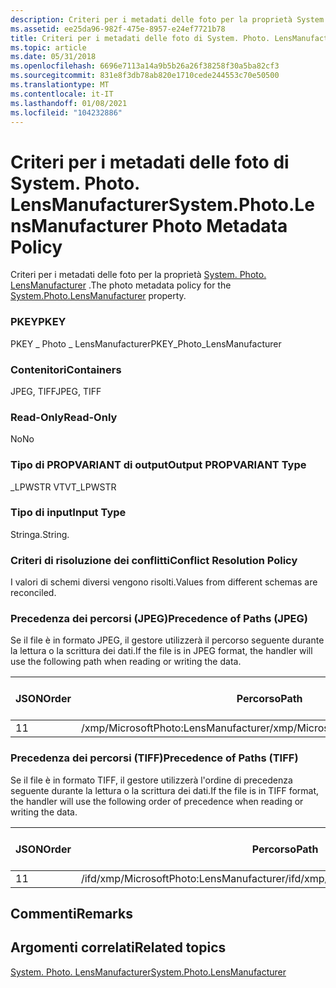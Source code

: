 ```yaml
---
description: Criteri per i metadati delle foto per la proprietà System. Photo. LensManufacturer.
ms.assetid: ee25da96-982f-475e-8957-e24ef7721b78
title: Criteri per i metadati delle foto di System. Photo. LensManufacturer
ms.topic: article
ms.date: 05/31/2018
ms.openlocfilehash: 6696e7113a14a9b5b26a26f38258f30a5ba82cf3
ms.sourcegitcommit: 831e8f3db78ab820e1710cede244553c70e50500
ms.translationtype: MT
ms.contentlocale: it-IT
ms.lasthandoff: 01/08/2021
ms.locfileid: "104232886"
---
```

# <a name="systemphotolensmanufacturer-photo-metadata-policy"></a><span data-ttu-id="8a19a-103">Criteri per i metadati delle foto di System. Photo. LensManufacturer</span><span class="sxs-lookup"><span data-stu-id="8a19a-103">System.Photo.LensManufacturer Photo Metadata Policy</span></span>

<span data-ttu-id="8a19a-104">Criteri per i metadati delle foto per la proprietà [System. Photo. LensManufacturer](../properties/props-system-photo-lensmanufacturer.md) .</span><span class="sxs-lookup"><span data-stu-id="8a19a-104">The photo metadata policy for the [System.Photo.LensManufacturer](../properties/props-system-photo-lensmanufacturer.md) property.</span></span>

### <a name="pkey"></a><span data-ttu-id="8a19a-105">PKEY</span><span class="sxs-lookup"><span data-stu-id="8a19a-105">PKEY</span></span>

<span data-ttu-id="8a19a-106">PKEY \_ Photo \_ LensManufacturer</span><span class="sxs-lookup"><span data-stu-id="8a19a-106">PKEY\_Photo\_LensManufacturer</span></span>

### <a name="containers"></a><span data-ttu-id="8a19a-107">Contenitori</span><span class="sxs-lookup"><span data-stu-id="8a19a-107">Containers</span></span>

<span data-ttu-id="8a19a-108">JPEG, TIFF</span><span class="sxs-lookup"><span data-stu-id="8a19a-108">JPEG, TIFF</span></span>

### <a name="read-only"></a><span data-ttu-id="8a19a-109">Read-Only</span><span class="sxs-lookup"><span data-stu-id="8a19a-109">Read-Only</span></span>

<span data-ttu-id="8a19a-110">No</span><span class="sxs-lookup"><span data-stu-id="8a19a-110">No</span></span>

### <a name="output-propvariant-type"></a><span data-ttu-id="8a19a-111">Tipo di PROPVARIANT di output</span><span class="sxs-lookup"><span data-stu-id="8a19a-111">Output PROPVARIANT Type</span></span>

<span data-ttu-id="8a19a-112">\_LPWSTR VT</span><span class="sxs-lookup"><span data-stu-id="8a19a-112">VT\_LPWSTR</span></span>

### <a name="input-type"></a><span data-ttu-id="8a19a-113">Tipo di input</span><span class="sxs-lookup"><span data-stu-id="8a19a-113">Input Type</span></span>

<span data-ttu-id="8a19a-114">Stringa.</span><span class="sxs-lookup"><span data-stu-id="8a19a-114">String.</span></span>

### <a name="conflict-resolution-policy"></a><span data-ttu-id="8a19a-115">Criteri di risoluzione dei conflitti</span><span class="sxs-lookup"><span data-stu-id="8a19a-115">Conflict Resolution Policy</span></span>

<span data-ttu-id="8a19a-116">I valori di schemi diversi vengono risolti.</span><span class="sxs-lookup"><span data-stu-id="8a19a-116">Values from different schemas are reconciled.</span></span>

### <a name="precedence-of-paths-jpeg"></a><span data-ttu-id="8a19a-117">Precedenza dei percorsi (JPEG)</span><span class="sxs-lookup"><span data-stu-id="8a19a-117">Precedence of Paths (JPEG)</span></span>

<span data-ttu-id="8a19a-118">Se il file è in formato JPEG, il gestore utilizzerà il percorso seguente durante la lettura o la scrittura dei dati.</span><span class="sxs-lookup"><span data-stu-id="8a19a-118">If the file is in JPEG format, the handler will use the following path when reading or writing the data.</span></span>



| <span data-ttu-id="8a19a-119">JSON</span><span class="sxs-lookup"><span data-stu-id="8a19a-119">Order</span></span> | <span data-ttu-id="8a19a-120">Percorso</span><span class="sxs-lookup"><span data-stu-id="8a19a-120">Path</span></span>                                 | <span data-ttu-id="8a19a-121">Formato disco</span><span class="sxs-lookup"><span data-stu-id="8a19a-121">Disk Format</span></span> | <span data-ttu-id="8a19a-122">Necessario</span><span class="sxs-lookup"><span data-stu-id="8a19a-122">Required</span></span> |
|-------|--------------------------------------|-------------|----------|
| <span data-ttu-id="8a19a-123">1</span><span class="sxs-lookup"><span data-stu-id="8a19a-123">1</span></span>     | <span data-ttu-id="8a19a-124">/xmp/MicrosoftPhoto:LensManufacturer</span><span class="sxs-lookup"><span data-stu-id="8a19a-124">/xmp/MicrosoftPhoto:LensManufacturer</span></span> | <span data-ttu-id="8a19a-125">Unicode</span><span class="sxs-lookup"><span data-stu-id="8a19a-125">Unicode</span></span>     | <span data-ttu-id="8a19a-126">Sì</span><span class="sxs-lookup"><span data-stu-id="8a19a-126">Yes</span></span>      |



 

### <a name="precedence-of-paths-tiff"></a><span data-ttu-id="8a19a-127">Precedenza dei percorsi (TIFF)</span><span class="sxs-lookup"><span data-stu-id="8a19a-127">Precedence of Paths (TIFF)</span></span>

<span data-ttu-id="8a19a-128">Se il file è in formato TIFF, il gestore utilizzerà l'ordine di precedenza seguente durante la lettura o la scrittura dei dati.</span><span class="sxs-lookup"><span data-stu-id="8a19a-128">If the file is in TIFF format, the handler will use the following order of precedence when reading or writing the data.</span></span>



| <span data-ttu-id="8a19a-129">JSON</span><span class="sxs-lookup"><span data-stu-id="8a19a-129">Order</span></span> | <span data-ttu-id="8a19a-130">Percorso</span><span class="sxs-lookup"><span data-stu-id="8a19a-130">Path</span></span>                                     | <span data-ttu-id="8a19a-131">Formato disco</span><span class="sxs-lookup"><span data-stu-id="8a19a-131">Disk Format</span></span> | <span data-ttu-id="8a19a-132">Necessario</span><span class="sxs-lookup"><span data-stu-id="8a19a-132">Required</span></span> |
|-------|------------------------------------------|-------------|----------|
| <span data-ttu-id="8a19a-133">1</span><span class="sxs-lookup"><span data-stu-id="8a19a-133">1</span></span>     | <span data-ttu-id="8a19a-134">/ifd/xmp/MicrosoftPhoto:LensManufacturer</span><span class="sxs-lookup"><span data-stu-id="8a19a-134">/ifd/xmp/MicrosoftPhoto:LensManufacturer</span></span> | <span data-ttu-id="8a19a-135">Unicode</span><span class="sxs-lookup"><span data-stu-id="8a19a-135">Unicode</span></span>     | <span data-ttu-id="8a19a-136">Sì</span><span class="sxs-lookup"><span data-stu-id="8a19a-136">Yes</span></span>      |



 

## <a name="remarks"></a><span data-ttu-id="8a19a-137">Commenti</span><span class="sxs-lookup"><span data-stu-id="8a19a-137">Remarks</span></span>

## <a name="related-topics"></a><span data-ttu-id="8a19a-138">Argomenti correlati</span><span class="sxs-lookup"><span data-stu-id="8a19a-138">Related topics</span></span>

<dl> <dt>

[<span data-ttu-id="8a19a-139">System. Photo. LensManufacturer</span><span class="sxs-lookup"><span data-stu-id="8a19a-139">System.Photo.LensManufacturer</span></span>](../properties/props-system-photo-lensmanufacturer.md)
</dt> </dl>

 

 
